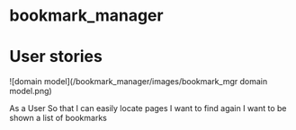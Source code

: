 # bookmark_manager
# User stories


![domain model](/bookmark_manager/images/bookmark_mgr domain model.png)

As a User
So that I can easily locate pages I want to find again
I want to be shown a list of bookmarks
